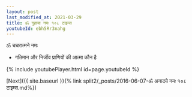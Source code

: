 ```yaml
---
layout: post
last_modified_at: 2021-03-29
title: ॐ गुहाया नमः १०८ टाइम्स
youtubeId: ebh5Rr3nahg
---
```

 
 
 ॐ चचरात्मने नमः  
 
 -  गतिमान और निर्जीव प्राणियों की आत्मा कौन है 
 
  
 
  
 
 
 
 
 
 


{% include youtubePlayer.html id=page.youtubeId %}
 
[Next]({{ site.baseurl }}{% link  split2/_posts/2016-06-07-ॐ अनादये नमः १०८ टाइम्स.md%})
 

